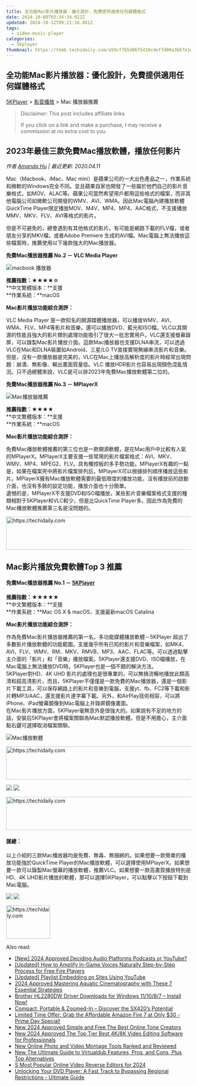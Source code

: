 ```yaml
---
title: 全功能Mac影片播放器：優化設計，免費提供適用任何媒體格式
date: 2024-10-09T03:34:34.022Z
updated: 2024-10-12T09:21:16.081Z
tags:
  - video-music-player
categories:
  - 5kplayer
thumbnail: https://thmb.techidaily.com/a59cf765d06f5418cdef7d00a3b67e1ee9116697553e1d530781cf64808b0b00.png
---
```


## 全功能Mac影片播放器：優化設計，免費提供適用任何媒體格式

[5KPlayer](https://tools.techidaily.com/5kplayer/products/) \> [影音播放](https://tools.techidaily.com/5kplayer/video-music-player/) \> Mac 播放器推薦

>  Disclaimer: This post includes affiliate links
>
>  If you click on a link and make a purchase, I may receive a commission at no extra cost to you.
>

## 2023年最佳三款免費Mac播放軟體，播放任何影片

 _作者 [Amanda Hu](https://www.quora.com/profile/Amanda-Hu-21) | 最近更新: 2020.04.11_

Mac（Macbook、iMac、Mac mini）是蘋果公司的一大出色產品之一，作業系統和微軟的Windows完全不同。並且蘋果自家也開發了一些屬於他們自己的影片音樂格式，如MOV、ALAC等。蘋果公司當然希望用戶都用這些格式的檔案，而非其他電腦公司如微軟公司開發的WMV、AVI、WMA。因此Mac電腦內建播放軟體QuickTime Player限定播放MOV、M4V、MP4、MP4、AAC格式，不支援播放MMV、MKV、FLV、AVI等格式的影片。

但是不可避免的，總會遇到有其他格式的影片。有可能是網路下載的FLV檔，或者朋友分享的MKV檔，或者Adobe Premiere 生成的AVI檔。Mac電腦上無法播放這些檔案時，推薦使用以下幾款強大的Mac播放器。

**免費Mac播放器推薦 No.2 － VLC Media Player** 

![macbook 播放器](https://www.5kplayer.com/video-music-player-zh/../video-music-player-jp/img/vlc.jpg) 

**推薦指數：**★★★★☆   
**中文繁體版本：**支援  
**作業系統：**macOS 

**Mac影片播放功能綜合測評：**

VLC Media Player 是一款知名的開源媒體播放器，可以播放WMV、AVI、WMA、FLV、MP4等影片和音樂，還可以播放DVD、藍光和ISO檔。VLC以其開源的性能且強大的影片類別處理功能吸引了很大一批忠實用戶。VLC還支援螢幕錄屏，可以錄製Mac影片播放介面。這款Mac播放器也支援DLNA串流，可以透過VLC在Mac和DLNA裝置如Android、三星/LG TV直接實現無線串流影片和音樂。  
 但是，沒有一款播放器是完美的，VLC在Mac上播放高解析度的影片時經常出現問題：崩潰、無影像、輸出畫面質量低。VLC 播放HDR影片也容易出現顏色混亂情況。只不過總體來說，VLC是可以排2023年免費Mac播放軟體第二位的。 

**免費Mac播放器推薦 No.3 － MPlayerX** 

![Mac播放器推薦](https://www.5kplayer.com/video-music-player-zh/img/mplayerx.jpg) 

**推薦指數：**★★★★   
**中文繁體版本：**支援  
**作業系統：**macOS 

**Mac影片播放功能綜合測評：**

免費Mac播放軟體推薦的第三位也是一款開源軟體，是在Mac用戶中比較有人氣的MPlayerX。MPlayerX主要支援一些常用的影片檔案格式：AVI、MKV、WMV、MP4、MPEG2、FLV。具有觸控板的多手勢功能。MPlayerX有趣的一點是，如果在檔案夾中將影片檔案排列后，MPlayerX可以根據排列順序播放這些影片。MPlayerX擁有Mac播放軟體需要的最低限度的播放功能，沒有播放前的啟動介面，也沒有多餘的設定功能，播放介面也十分簡單。  
 遺憾的是，MPlayerX不支援DVD和ISO檔播放，某些影片音樂檔案格式支援的種類相對于5KPlayer和VLC較少，但是比QuickTime Player多。因此作為免費的Mac播放軟體推薦第三名是沒問題的。

<!-- affiliate ads begin -->
<a href="https://review-au.sjv.io/c/5597632/2098702/14409" target="_top" id="2098702">
  <img src="//a.impactradius-go.com/display-ad/14409-2098702" border="0" alt="https://techidaily.com" width="728" height="90"/>
</a>
<img height="0" width="0" src="https://review-au.sjv.io/i/5597632/2098702/14409" style="position:absolute;visibility:hidden;" border="0" />
<!-- affiliate ads end -->

## Mac影片播放免費軟體Top 3 推薦

#### **免費Mac播放器推薦 No.1 － [5KPlayer](https://tools.techidaily.com/5kplayer/products/)**

**推薦指數：**★★★★★   
**中文繁體版本：**支援  
**作業系統：**Mac OS X & macOS，支援最新macOS Catalina 

**Mac影片播放功能綜合測評：**

作為免費Mac影片播放器推薦的第一名，多功能媒體播放軟體－5KPlayer 超出了多數影片播放軟體的功能範圍。支援幾乎所有已知的影片和音樂檔案，如MK4、AVI、FLV、WMV、RM、MKV、RMVB、MP3、AAC、FLAC等。可以透過點擊主介面的「影片」和「音樂」播放檔案。5KPlayer還支援DVD、ISO檔播放，在Mac電腦上無法播放DVD時，5KPlayer也是一個不錯的解決方法。  
 5KPlayer對HD、4K UHD 影片的處理也是很專業的，可以無損流暢地播放此類高清和超高清影片。而且，5KPlayer不僅僅是一款免費的Mac播放器，還是一個影片下載工具，可以保存網路上的影片和音樂到電腦，支援yt、fb、FC2等下載和影片轉MP3/AAC，還支援影片連字幕下載。另外，和AirPlay技術相容，可以將iPhone、iPad螢幕鏡像到Mac電腦上并錄屏鏡像畫面。  
 在Mac影片播放方面，5KPlayer毫無意外是很強大的。如果說有不足的地方的話，安裝后5KPlayer會將檔案關聯為Mac默認播放軟體。但是不用擔心，主介面點右鍵可選擇取消檔案關聯。

![Mac播放軟體](https://www.5kplayer.com/video-music-player-zh/img/5kp-mac.jpg) 

<!-- affiliate ads begin -->
<a href="https://appsumo.8odi.net/c/5597632/2144272/7443" target="_top" id="2144272">
  <img src="//a.impactradius-go.com/display-ad/7443-2144272" border="0" alt="https://techidaily.com" width="728" height="90"/>
</a>
<img height="0" width="0" src="https://appsumo.8odi.net/i/5597632/2144272/7443" style="position:absolute;visibility:hidden;" border="0" />
<!-- affiliate ads end -->

[![](https://www.5kplayer.com/video-music-player-zh/../button/freedownwhitewin-zh.png)](https://tools.techidaily.com/5kplayer/products/) [![](https://www.5kplayer.com/video-music-player-zh/../button/freedownwhitemac-zh.png)](https://tools.techidaily.com/5kplayer/products/) 

<!-- affiliate ads begin -->
<a href="https://aligracehair.sjv.io/c/5597632/2016148/19272" target="_top" id="2016148">
  <img src="//a.impactradius-go.com/display-ad/19272-2016148" border="0" alt="https://techidaily.com" width="728" height="90"/>
</a>
<img height="0" width="0" src="https://aligracehair.sjv.io/i/5597632/2016148/19272" style="position:absolute;visibility:hidden;" border="0" />
<!-- affiliate ads end -->

#### **匯總：**

以上介紹的三款Mac播放器均是免費、無毒、無捆綁的。如果想要一款簡單的播放功能強於QuickTime Player的Mac播放軟體，可以選擇使用MPlayerX。如果想要一款可以錄製Mac螢幕的播放軟體，推薦VLC。如果想要一款高畫質播放特別是HD、4K UHD影片播放的軟體，那可以選擇5KPlayer，可以點擊以下按鈕下載到Mac電腦。

[![](https://www.5kplayer.com/video-music-player-zh/../button/freedownwhitewin-zh.png)](https://tools.techidaily.com/5kplayer/products/) [![](https://www.5kplayer.com/video-music-player-zh/../button/freedownwhitemac-zh.png)](https://tools.techidaily.com/5kplayer/products/)

<!-- affiliate ads begin -->
<a href="https://aligracehair.sjv.io/c/5597632/2135406/19272" target="_top" id="2135406">
  <img src="//a.impactradius-go.com/display-ad/19272-2135406" border="0" alt="https://techidaily.com" width="120" height="90"/>
</a>
<img height="0" width="0" src="https://aligracehair.sjv.io/i/5597632/2135406/19272" style="position:absolute;visibility:hidden;" border="0" />
<!-- affiliate ads end -->

<ins class="adsbygoogle"
     style="display:block"
     data-ad-format="autorelaxed"
     data-ad-client="ca-pub-7571918770474297"
     data-ad-slot="1223367746"></ins>

<ins class="adsbygoogle"
     style="display:block"
     data-ad-client="ca-pub-7571918770474297"
     data-ad-slot="8358498916"
     data-ad-format="auto"
     data-full-width-responsive="true"></ins>

<span class="atpl-alsoreadstyle">Also read:</span>
<div><ul>
<li><a href="https://fox-hovers.techidaily.com/new-2024-approved-deciding-audio-platforms-podcasts-or-youtube/"><u>[New] 2024 Approved Deciding Audio Platforms Podcasts or YouTube?</u></a></li>
<li><a href="https://some-knowledge.techidaily.com/updated-how-to-amplify-in-game-voices-naturally-step-by-step-process-for-free-fire-players/"><u>[Updated] How to Amplify In-Game Voices Naturally Step-by-Step Process for Free Fire Players</u></a></li>
<li><a href="https://youtube-tips.techidaily.com/ed-playlist-embedding-on-sites-using-youtube/"><u>[Updated] Playlist Embedding on Sites Using YouTube</u></a></li>
<li><a href="https://extra-skills.techidaily.com/2024-approved-mastering-aquatic-cinematography-with-these-7-essential-strategies/"><u>2024 Approved Mastering Aquatic Cinematography with These 7 Essential Strategies</u></a></li>
<li><a href="https://driver-download.techidaily.com/brother-hl2280dw-driver-downloads-for-windows-111087-install-now/"><u>Brother HL2280DW Driver Downloads for Windows 11/10/8/7 – Install Now!</u></a></li>
<li><a href="https://buynow-info.techidaily.com/compact-portable-and-zoomed-in-discover-the-sx420s-potential/"><u>Compact, Portable & Zoomed-In – Discover the SX420’s Potential</u></a></li>
<li><a href="https://hardware-updates.techidaily.com/limited-time-offer-grab-the-affordable-amazon-fire-7-at-only-30-prime-day-special/"><u>Limited Time Offer: Grab the Affordable Amazon Fire 7 at Only $30 - Prime Day Special!</u></a></li>
<li><a href="https://video-creation-software.techidaily.com/new-2024-approved-simple-and-free-the-best-online-tone-creators/"><u>New 2024 Approved Simple and Free The Best Online Tone Creators</u></a></li>
<li><a href="https://video-creation-software.techidaily.com/new-2024-approved-the-top-tier-best-4k8k-video-editing-software-for-professionals/"><u>New 2024 Approved The Top Tier Best 4K/8K Video Editing Software for Professionals</u></a></li>
<li><a href="https://video-creation-software.techidaily.com/new-online-photo-and-video-montage-tools-ranked-and-reviewed/"><u>New Online Photo and Video Montage Tools Ranked and Reviewed</u></a></li>
<li><a href="https://video-creation-software.techidaily.com/new-the-ultimate-guide-to-virtualdub-features-pros-and-cons-plus-top-alternatives/"><u>New The Ultimate Guide to Virtualdub Features, Pros, and Cons, Plus Top Alternatives</u></a></li>
<li><a href="https://video-creation-software.techidaily.com/s-most-popular-online-video-reverse-editors-for-2024/"><u>S Most Popular Online Video Reverse Editors for 2024</u></a></li>
<li><a href="https://dvd-bd.techidaily.com/unlocking-your-dvd-player-a-fast-track-to-bypassing-regional-restrictions-ultimate-guide/"><u>Unlocking Your DVD Player: A Fast Track to Bypassing Regional Restrictions - Ultimate Guide</u></a></li>
</ul></div>

